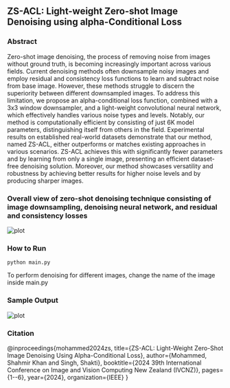 ## ZS-ACL: Light-weight Zero-shot Image Denoising using alpha-Conditional Loss 

### Abstract
Zero-shot image denoising, the process of removing noise from images without ground truth, is becoming increasingly important across various fields. Current denoising methods often downsample noisy images and employ residual and consistency loss functions to learn and subtract noise from base image. However, these methods struggle to discern the superiority between different downsampled images. To address this limitation, we propose an alpha-conditional loss function, combined with a 3x3 window downsampler, and a light-weight convolutional neural network, which effectively handles various noise types and levels. Notably, our method is computationally efficient by consisting of just 6K model parameters, distinguishing itself from others in the field. Experimental results on established real-world datasets demonstrate that our method, named ZS-ACL, either outperforms or matches existing approaches in various scenarios. ZS-ACL achieves this with significantly fewer parameters and by learning from only a single image, presenting an efficient dataset-free denoising solution. Moreover, our method showcases versatility and robustness by achieving better results for higher noise levels and by producing sharper images.

### Overall view of zero-shot denoising technique consisting of image downsampling, denoising neural network, and residual and consistency losses
![plot](./images/overall11.png)

### How to Run
```
python main.py
```
To perform denoising for different images, change the name of the image inside main.py

### Sample Output
![plot](./images/sample_output.png)

### Citation
@inproceedings{mohammed2024zs,
  title={ZS-ACL: Light-Weight Zero-Shot Image Denoising Using Alpha-Conditional Loss},
  author={Mohammed, Shahmir Khan and Singh, Shakti},
  booktitle={2024 39th International Conference on Image and Vision Computing New Zealand (IVCNZ)},
  pages={1--6},
  year={2024},
  organization={IEEE}
}
